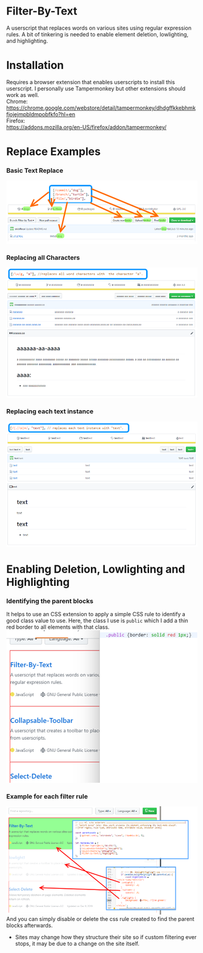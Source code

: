 # Filter-By-Text
A userscript that replaces words on various sites using regular expression rules.
A bit of tinkering is needed to enable element deletion, lowlighting, and highlighting.

# Installation
Requires a browser extension that enables userscripts to install this userscript. I personally use Tampermonkey but other extensions should work as well.  
Chrome:  
https://chrome.google.com/webstore/detail/tampermonkey/dhdgffkkebhmkfjojejmpbldmpobfkfo?hl=en  
Firefox:  
https://addons.mozilla.org/en-US/firefox/addon/tampermonkey/

# Replace Examples
### Basic Text Replace
![Basic Text Replace](https://github.com/erickRecai/Filter-By-Text/blob/Filter-by-Text/examples/aa.%20basic%20replace.png)
### Replacing all Characters
![Replacing all Characters](https://github.com/erickRecai/Filter-By-Text/blob/Filter-by-Text/examples/ab.%20replace%20all%20characters.png)
### Replacing each text instance
![Replacing each text instance](https://github.com/erickRecai/Filter-By-Text/blob/Filter-by-Text/examples/ac.%20replace%20by%20text.png)

# Enabling Deletion, Lowlighting and Highlighting
### Identifying the parent blocks
It helps to use an CSS extension to apply a simple CSS rule to identify a good class value to use.
Here, the class I use is <code>public</code> which I add a thin red border to all elements with that class.
![Identifying the parent blocks](https://github.com/erickRecai/Filter-By-Text/blob/Filter-by-Text/examples/ba.%20borders.png)
### Example for each filter rule
![Example for each filter rule](https://github.com/erickRecai/Filter-By-Text/blob/Filter-by-Text/examples/bb.%20highlight%20lowlight%20example.png)
And you can simply disable or delete the css rule created to find the parent blocks afterwards.  
* Sites may change how they structure their site so if custom filtering ever stops, it may be due to a change on the site itself.